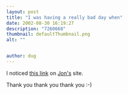 ```yaml
---
layout: post
title: "I was having a really bad day when"
date: 2002-08-30 16:19:27
description: "7260668"
thumbnail: defaultThumbnail.png
alt: ""


author: dug
---
```


<p>I noticed <a href="http://www.isihac.co.uk/games/mcvariations.html">this link</a> on <a href="http://www.moreawayoflife.org/journal/index.php">Jon's</a> site.</p>

<p>Thank you thank you thank you :-)</p>
